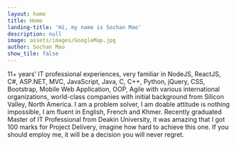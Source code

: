 ```yaml
---
layout: home
title: Home
landing-title: 'Hi, my name is Sochan Mao'
description: null
image: assets/images/GoogleMap.jpg
author: Sochan Mao
show_tile: false
---
```


11+ years’ IT professional experiences, very familiar in NodeJS, ReactJS, C#, ASP.NET, MVC, JavaScript, Java, C, C++, Python, jQuery, CSS, Bootstrap, Mobile Web Application, OOP, Agile with various international organizations, world-class companies with initial background from Silicon Valley, North America. I am a problem solver, I am doable attitude is nothing impossible, I am fluent in English, French and Khmer. Recently graduated Master of IT Professional from Deakin University, it was amazing that I got 100 marks for Project Delivery, imagine how hard to achieve this one. If you should employ me, it will be a decision you will never regret.